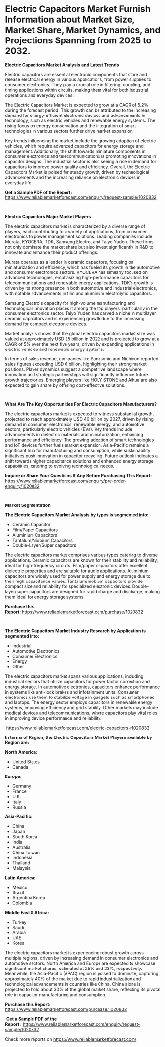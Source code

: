 <p><h1>Electric Capacitors Market Furnish Information about Market Size, Market Share, Market Dynamics, and Projections Spanning from 2025 to 2032.</h1></p><p><strong>Electric Capacitors Market Analysis and Latest Trends</strong></p>
<p><p>Electric capacitors are essential electronic components that store and release electrical energy in various applications, from power supplies to consumer electronics. They play a crucial role in filtering, coupling, and timing applications within circuits, making them vital for both industrial operations and everyday devices.</p><p>The Electric Capacitors Market is expected to grow at a CAGR of 5.2% during the forecast period. This growth can be attributed to the increasing demand for energy-efficient electronic devices and advancements in technology, such as electric vehicles and renewable energy systems. The rising focus on energy conservation and the integration of smart technologies in various sectors further drive market expansion.</p><p>Key trends influencing the market include the growing adoption of electric vehicles, which require advanced capacitors for energy storage and management. Additionally, the shift towards miniature components in consumer electronics and telecommunications is promoting innovations in capacitor designs. The industrial sector is also seeing a rise in demand for capacitors to improve power quality and efficiency. Overall, the Electric Capacitors Market is poised for steady growth, driven by technological advancements and the increasing reliance on electronic devices in everyday life.</p></p>
<p><strong>Get a Sample PDF of the Report:&nbsp;</strong> <a href="https://www.reliablemarketforecast.com/enquiry/request-sample/1020832?utm_campaign=3327&utm_medium=2&utm_source=Github&utm_content=ia&utm_term=06042025&utm_id=electric-capacitors">https://www.reliablemarketforecast.com/enquiry/request-sample/1020832</a></p>
<p>&nbsp;</p>
<p><strong>Electric Capacitors Major Market Players</strong></p>
<p><p>The electric capacitors market is characterized by a diverse range of players, each contributing to a variety of applications, from consumer electronics to power management solutions. Leading companies include Murata, KYOCERA, TDK, Samsung Electro, and Taiyo Yuden. These firms not only dominate the market share but also invest significantly in R&D to innovate and enhance their product offerings.</p><p>Murata operates as a leader in ceramic capacitors, focusing on miniaturization and efficiency, which has fueled its growth in the automotive and consumer electronics sectors. KYOCERA has similarly focused on advanced technologies, emphasizing high-performance capacitors for telecommunications and renewable energy applications. TDK’s growth is driven by its strong presence in both automotive and industrial electronics, with notable advancements in film and aluminum electrolytic capacitors.</p><p>Samsung Electro's capacity for high-volume manufacturing and technological innovation places it among the top players, particularly in the consumer electronics sector. Taiyo Yuden has carved a niche in multilayer ceramic capacitors and is experiencing growth due to the increasing demand for compact electronic devices.</p><p>Market analysis shows that the global electric capacitors market size was valued at approximately USD 25 billion in 2022 and is projected to grow at a CAGR of 5% over the next five years, driven by expanding applications in electric vehicles and renewable energy systems.</p><p>In terms of sales revenue, companies like Panasonic and Nichicon reported sales figures exceeding USD 6 billion, highlighting their strong market positions. Player dynamics suggest a competitive landscape where innovation and strategic partnerships will significantly influence future growth trajectories. Emerging players like HOLY STONE and Aihua are also expected to gain share by offering cost-effective solutions.</p></p>
<p>&nbsp;</p>
<p><strong>What Are The Key Opportunities For Electric Capacitors Manufacturers?</strong></p>
<p><p>The electric capacitors market is expected to witness substantial growth, projected to reach approximately USD 40 billion by 2027, driven by rising demand in consumer electronics, renewable energy, and automotive sectors, particularly electric vehicles (EVs). Key trends include advancements in dielectric materials and miniaturization, enhancing performance and efficiency. The growing adoption of smart technologies and IoT devices further fuels market expansion. Asia-Pacific remains a significant hub for manufacturing and consumption, while sustainability initiatives push innovation in capacitor recycling. Future outlook indicates a shift towards higher capacitance solutions and enhanced energy storage capabilities, catering to evolving technological needs.</p></p>
<p><strong>Inquire or Share Your Questions If Any Before Purchasing This Report:</strong> <a href="https://www.reliablemarketforecast.com/enquiry/pre-order-enquiry/1020832?utm_campaign=3327&utm_medium=2&utm_source=Github&utm_content=ia&utm_term=06042025&utm_id=electric-capacitors">https://www.reliablemarketforecast.com/enquiry/pre-order-enquiry/1020832</a></p>
<p>&nbsp;</p>
<p><strong>Market Segmentation</strong></p>
<p><strong>The Electric Capacitors Market Analysis by types is segmented into:</strong></p>
<p><ul><li>Ceramic Capacitor</li><li>Film/Paper Capacitors</li><li>Aluminium Capacitors</li><li>Tantalum/Niobium Capacitors</li><li>Double-Layer/Super capacitors</li></ul></p>
<p><p>The electric capacitors market comprises various types catering to diverse applications. Ceramic capacitors are known for their stability and reliability, ideal for high-frequency circuits. Film/paper capacitors offer excellent dielectric properties and are suitable for audio applications. Aluminium capacitors are widely used for power supply and energy storage due to their high capacitance values. Tantalum/niobium capacitors provide compact size and reliability for specialized electronic devices. Double-layer/super capacitors are designed for rapid charge and discharge, making them ideal for energy storage systems.</p></p>
<p><strong>Purchase this Report:&nbsp;</strong><a href="https://www.reliablemarketforecast.com/purchase/1020832?utm_campaign=3327&utm_medium=2&utm_source=Github&utm_content=ia&utm_term=06042025&utm_id=electric-capacitors">https://www.reliablemarketforecast.com/purchase/1020832</a></p>
<p>&nbsp;</p>
<p><strong>The Electric Capacitors Market Industry Research by Application is segmented into:</strong></p>
<p><ul><li>Industrial</li><li>Automotive Electronics</li><li>Consumer Electronics</li><li>Energy</li><li>Other</li></ul></p>
<p><p>The electric capacitors market spans various applications, including industrial sectors that utilize capacitors for power factor correction and energy storage. In automotive electronics, capacitors enhance performance in systems like anti-lock brakes and infotainment units. Consumer electronics use them to stabilize voltage in gadgets such as smartphones and laptops. The energy sector employs capacitors in renewable energy systems, improving efficiency and grid stability. Other markets may include medical devices and telecommunications, where capacitors play vital roles in improving device performance and reliability.</p></p>
<p><a href="https://www.reliablemarketforecast.com/electric-capacitors-r1020832?utm_campaign=3327&utm_medium=2&utm_source=Github&utm_content=ia&utm_term=06042025&utm_id=electric-capacitors">&nbsp;https://www.reliablemarketforecast.com/electric-capacitors-r1020832</a></p>
<p><strong>In terms of Region, the Electric Capacitors Market Players available by Region are:</strong></p>
<p>
    <p> <strong> North America: </strong>
        <ul>
            <li>United States</li>
            <li>Canada</li>
        </ul>
        </p> 
    <p> <strong> Europe: </strong>
        <ul>
            <li>Germany</li>
            <li>France</li>
            <li>U.K.</li>
            <li>Italy</li>
            <li>Russia</li>
        </ul>
        </p> 
    <p> <strong> Asia-Pacific: </strong>
        <ul>
            <li>China</li>
            <li>Japan</li>
            <li>South Korea</li>
            <li>India</li>
            <li>Australia</li>
            <li>China Taiwan</li>
            <li>Indonesia</li>
            <li>Thailand</li>
            <li>Malaysia</li>
        </ul>
        </p> 
    <p> <strong> Latin America: </strong>
        <ul>
            <li>Mexico</li>
            <li>Brazil</li>
            <li>Argentina Korea</li>
            <li>Colombia</li>
        </ul>
        </p> 
    <p> <strong> Middle East & Africa: </strong>
        <ul>
            <li>Turkey</li>
            <li>Saudi</li>
            <li>Arabia</li>
            <li>UAE</li>
            <li>Korea</li>
        </ul>
    </p>
    </p>
<p><p>The electric capacitors market is experiencing robust growth across multiple regions, driven by increasing demand in consumer electronics and automotive sectors. North America and Europe are expected to showcase significant market shares, estimated at 25% and 23%, respectively. Meanwhile, the Asia-Pacific (APAC) region is poised to dominate, capturing approximately 40% of the market due to rapid industrialization and technological advancements in countries like China. China alone is projected to hold about 30% of the global market share, reflecting its pivotal role in capacitor manufacturing and consumption.</p></p>
<p><strong>Purchase this Report: </strong><a href="https://www.reliablemarketforecast.com/purchase/1020832?utm_campaign=3327&utm_medium=2&utm_source=Github&utm_content=ia&utm_term=06042025&utm_id=electric-capacitors">https://www.reliablemarketforecast.com/purchase/1020832</a></p>
<p>&nbsp;<strong>Get a Sample PDF of the Report:&nbsp;&nbsp;</strong><a href="https://www.reliablemarketforecast.com/enquiry/request-sample/1020832?utm_campaign=3327&utm_medium=2&utm_source=Github&utm_content=ia&utm_term=06042025&utm_id=electric-capacitors">https://www.reliablemarketforecast.com/enquiry/request-sample/1020832</a></p>
<p><strong></strong></p>
<p>Check more reports on <a href="https://www.reliablemarketforecast.com/?utm_campaign=3327&utm_medium=2&utm_source=Github&utm_content=ia&utm_term=06042025&utm_id=electric-capacitors">https://www.reliablemarketforecast.com/</a></p>